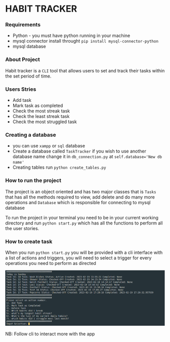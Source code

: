 # HABIT TRACKER
### Requirements
<ul>
    <li>Python - you must have python running in your machine</li>
    <li>mysql connector install throught <code>pip install mysql-connector-python</code></li>
    <li>mysql database</li>
</ul>

### About Project
<p>Habit tracker is a <code>CLI</code> tool that allows users to set and track their tasks within the set period of time.</p>

### Users Stries
<ul>
    <li>Add task</li>
    <li>Mark task as completed</li>
    <li>Check the most streak task</li>
    <li>Check the least streak task</li>
    <li>Check the most struggled task</li>
</ul>

### Creating a database
<ul>
    <li>you can use <code>xampp</code> or <code>sql</code> database</li>
    <li>Create a database called <code>TaskTracker</code> if you wish to use another database name change it in <code>db_connection.py</code> at <code>self.database='New db name'</code></li>
    <li>Creating tables run <code>python create_tables.py</code></li>
</ul>

### How to run the project
<p>The project is an object oriented and has two major classes that is <code>Tasks</code> that has all the methods required to view, add delete and do many more operations and <code>Database</code> which is responsible for connecting to mysql database</p>

<p>To run the project in your terminal you need to be in your current working directory and run <code>python start.py</code> which has all the functions to perform all the user stories.</p>

### How to create task
<p>When you run <code>python start.py</code> you will be provided with a cli interface with a list of actions and triggers, you will need to select a trigger for every operations you need to perform as directed </p>

![screen short](./Screenshot.png)

NB: Follow cli to interact more with the app